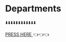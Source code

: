 # Departments
⬇️⬇️⬇️⬇️⬇️⬇️⬇️⬇️⬇️⬇️⬇️⬇️

<a href="https://jayasuryard31.github.io/Departments/"> PRESS HERE </a> 👈👈👈
